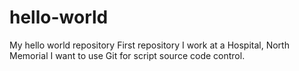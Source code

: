 # hello-world
My hello world repository First repository
I work at a Hospital, North Memorial I want to use Git for script source code control.
